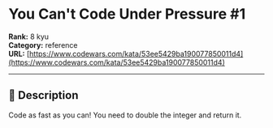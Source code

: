 # You Can't Code Under Pressure #1

**Rank:** 8 kyu  
**Category:** reference  
**URL:** [https://www.codewars.com/kata/53ee5429ba190077850011d4](https://www.codewars.com/kata/53ee5429ba190077850011d4)

---

## 📝 Description

Code as fast as you can! You need to double the integer and return it.
